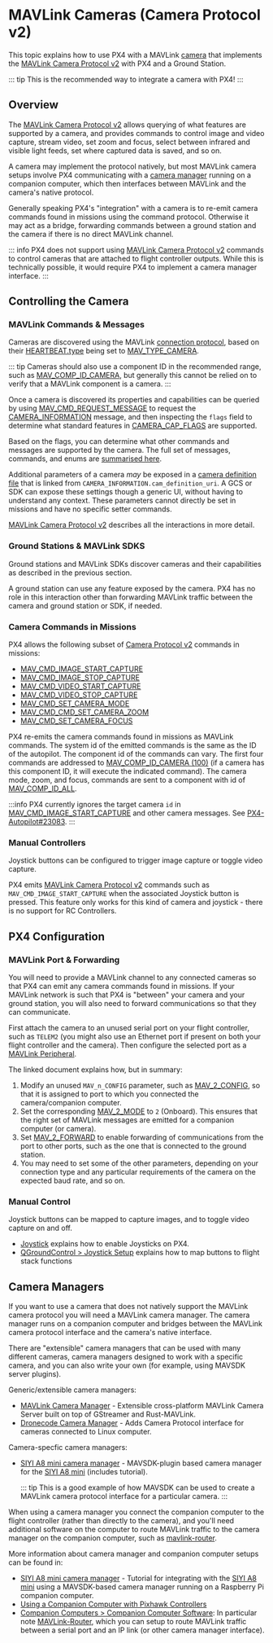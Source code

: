 # MAVLink Cameras (Camera Protocol v2)

This topic explains how to use PX4 with a MAVLink [camera](../camera/index.md) that implements the [MAVLink Camera Protocol v2](https://mavlink.io/en/services/camera.html) with PX4 and a Ground Station.

::: tip
This is the recommended way to integrate a camera with PX4!
:::

## Overview

The [MAVLink Camera Protocol v2](https://mavlink.io/en/services/camera.html) allows querying of what features are supported by a camera, and provides commands to control image and video capture, stream video, set zoom and focus, select between infrared and visible light feeds, set where captured data is saved, and so on.

A camera may implement the protocol natively, but most MAVLink camera setups involve PX4 communicating with a [camera manager](#camera-managers) running on a companion computer, which then interfaces between MAVLink and the camera's native protocol.

Generally speaking PX4's "integration" with a camera is to re-emit camera commands found in missions using the command protocol.
Otherwise it may act as a bridge, forwarding commands between a ground station and the camera if there is no direct MAVLink channel.

::: info
PX4 does not support using [MAVLink Camera Protocol v2](https://mavlink.io/en/services/camera.html) commands to control cameras that are attached to flight controller outputs.
While this is technically possible, it would require PX4 to implement a camera manager interface.
:::

## Controlling the Camera

### MAVLink Commands & Messages

Cameras are discovered using the MAVLink [connection protocol](https://mavlink.io/en/services/heartbeat.html), based on their [HEARTBEAT.type](https://mavlink.io/en/messages/common.html#HEARTBEAT) being set to [MAV_TYPE_CAMERA](https://mavlink.io/en/messages/common.html#MAV_TYPE_CAMERA).

::: tip
Cameras should also use a component ID in the recommended range, such as [MAV_COMP_ID_CAMERA](https://mavlink.io/en/messages/common.html#MAV_COMP_ID_CAMERA), but generally this cannot be relied on to verify that a MAVLink component is a camera.
:::

Once a camera is discovered its properties and capabilities can be queried by using [MAV_CMD_REQUEST_MESSAGE](https://mavlink.io/en/messages/common.html#MAV_CMD_REQUEST_MESSAGE) to request the [CAMERA_INFORMATION](https://mavlink.io/en/messages/common.html#CAMERA_INFORMATION) message, and then inspecting the `flags` field to determine what standard features in [CAMERA_CAP_FLAGS](https://mavlink.io/en/messages/common.html#CAMERA_CAP_FLAGS) are supported.

Based on the flags, you can determine what other commands and messages are supported by the camera.
The full set of messages, commands, and enums are [summarised here](https://mavlink.io/en/services/camera.html#messagecommandenum-summary).

Additional parameters of a camera _may_ be exposed in a [camera definition file](https://mavlink.io/en/services/camera_def.html) that is linked from `CAMERA_INFORMATION.cam_definition_uri`.
A GCS or SDK can expose these settings though a generic UI, without having to understand any context.
These parameters cannot directly be set in missions and have no specific setter commands.

[MAVLink Camera Protocol v2](https://mavlink.io/en/services/camera.html) describes all the interactions in more detail.

### Ground Stations & MAVLink SDKS

Ground stations and MAVLink SDKs discover cameras and their capabilities as described in the previous section.

A ground station can use any feature exposed by the camera.
PX4 has no role in this interaction other than forwarding MAVLink traffic between the camera and ground station or SDK, if needed.

### Camera Commands in Missions

PX4 allows the following subset of [Camera Protocol v2](https://mavlink.io/en/services/camera.html) commands in missions:

- [MAV_CMD_IMAGE_START_CAPTURE](https://mavlink.io/en/messages/common.html#MAV_CMD_IMAGE_START_CAPTURE)
- [MAV_CMD_IMAGE_STOP_CAPTURE](https://mavlink.io/en/messages/common.html#MMAV_CMD_IMAGE_STOP_CAPTURE)
- [MAV_CMD_VIDEO_START_CAPTURE](https://mavlink.io/en/messages/common.html#MAV_CMD_VIDEO_START_CAPTURE)
- [MAV_CMD_VIDEO_STOP_CAPTURE](https://mavlink.io/en/messages/common.html#MAV_CMD_VIDEO_STOP_CAPTURE)
- [MAV_CMD_SET_CAMERA_MODE](https://mavlink.io/en/messages/common.html#MAV_CMD_SET_CAMERA_MODE)
- [MAV_CMD_CMD_SET_CAMERA_ZOOM](https://mavlink.io/en/messages/common.html#MAV_CMD_CMD_SET_CAMERA_ZOOM)
- [MAV_CMD_SET_CAMERA_FOCUS](https://mavlink.io/en/messages/common.html#MAV_CMD_SET_CAMERA_FOCUS)

PX4 re-emits the camera commands found in missions as MAVLink commands.
The system id of the emitted commands is the same as the ID of the autopilot.
The component id of the commands can vary.
The first four commands are addressed to [MAV_COMP_ID_CAMERA (100)](https://mavlink.io/en/messages/common.html#MAV_COMP_ID_CAMERA) (if a camera has this component ID, it will execute the indicated command).
The camera mode, zoom, and focus, commands are sent to a component with id of [MAV_COMP_ID_ALL](https://mavlink.io/en/messages/common.html#MAV_COMP_ID_ALL).

:::info
PX4 currently ignores the target camera `id` in [MAV_CMD_IMAGE_START_CAPTURE](https://mavlink.io/en/messages/common.html#MAV_CMD_IMAGE_START_CAPTURE) and other camera messages.
See [PX4-Autopilot#23083](https://github.com/PX4/PX4-Autopilot/issues/23083).
:::

<!--
List of all supported commands in missions in:
format_mavlink_mission_item() => https://github.com/PX4/PX4-Autopilot/blob/release/1.15/src/modules/mavlink/mavlink_mission.cpp#L1672-L1693

Mission items are executed when set active.
void Mission::setActiveMissionItems() => https://github.com/PX4/PX4-Autopilot/blob/release/1.15/src/modules/navigator/mission.cpp#L187-L281
  At end the current non-waypoint command is "issued":
  note at end => issue_command(_mission_item);

Issuing command:
MissionBlock::issue_command(const mission_item_s &item) =>  https://github.com/PX4/PX4-Autopilot/blob/release/1.15/src/modules/navigator/mission_block.cpp#L543-L562
  At end this publishes the current vehicle command
  _navigator->publish_vehicle_cmd(&vcmd);

Publishing command:
void Navigator::publish_vehicle_cmd(vehicle_command_s *vcmd)  => https://github.com/PX4/PX4-Autopilot/blob/release/1.15/src/modules/navigator/navigator_main.cpp#L1358
  For camera commands set to vcmd->target_component = 100; // MAV_COMP_ID_CAMERA
  All others just get published as-is
-->

### Manual Controllers

Joystick buttons can be configured to trigger image capture or toggle video capture.

PX4 emits [MAVLink Camera Protocol v2](https://mavlink.io/en/services/camera.html) commands such as `MAV_CMD_IMAGE_START_CAPTURE` when the associated Joystick button is pressed.
This feature only works for this kind of camera and joystick - there is no support for RC Controllers.

## PX4 Configuration

### MAVLink Port & Forwarding

You will need to provide a MAVLink channel to any connected cameras so that PX4 can emit any camera commands found in missions.
If your MAVLink network is such that PX4 is "between" your camera and your ground station, you will also need to forward communications so that they can communicate.

First attach the camera to an unused serial port on your flight controller, such as `TELEM2` (you might also use an Ethernet port if present on both your flight controller and the camera).
Then configure the selected port as a [MAVLink Peripheral](../peripherals/mavlink_peripherals.md).

The linked document explains how, but in summary:

1. Modify an unused `MAV_n_CONFIG` parameter, such as [MAV_2_CONFIG](../advanced_config/parameter_reference.md#MAV_2_CONFIG), so that it is assigned to port to which you connected the camera/companion computer.
1. Set the corresponding [MAV_2_MODE](../advanced_config/parameter_reference.md#MAV_2_MODE) to `2` (Onboard).
   This ensures that the right set of MAVLink messages are emitted for a companion computer (or camera).
1. Set [MAV_2_FORWARD](../advanced_config/parameter_reference.md#MAV_2_FORWARD) to enable forwarding of communications from the port to other ports, such as the one that is connected to the ground station.
1. You may need to set some of the other parameters, depending on your connection type and any particular requirements of the camera on the expected baud rate, and so on.

### Manual Control

Joystick buttons can be mapped to capture images, and to toggle video capture on and off.

- [Joystick](../config/joystick.md#enabling-px4-joystick-support) explains how to enable Joysticks on PX4.
- [QGroundControl > Joystick Setup](https://docs.qgroundcontrol.com/master/en/qgc-user-guide/setup_view/joystick.html) explains how to map buttons to flight stack functions

<!-- Cameras cannot be controlled from an RC controller as far as I can tell -->

## Camera Managers

If you want to use a camera that does not natively support the MAVLink camera protocol you will need a MAVLink camera manager.
The camera manager runs on a companion computer and bridges between the MAVLink camera protocol interface and the camera's native interface.

There are "extensible" camera managers that can be used with many different cameras, camera managers designed to work with a specific camera, and you can also write your own (for example, using MAVSDK server plugins).

Generic/extensible camera managers:

- [MAVLink Camera Manager](https://github.com/mavlink/mavlink-camera-manager) - Extensible cross-platform MAVLink Camera Server built on top of GStreamer and Rust-MAVLink.
- [Dronecode Camera Manager](https://camera-manager.dronecode.org/en/) - Adds Camera Protocol interface for cameras connected to Linux computer.

Camera-specfic camera managers:

- [SIYI A8 mini camera manager](https://github.com/julianoes/siyi-a8-mini-camera-manager) - MAVSDK-plugin based camera manager for the [SIYI A8 mini](https://shop.siyi.biz/products/siyi-a8-mini) (includes tutorial).

  ::: tip
  This is a good example of how MAVSDK can be used to create a MAVLink camera protocol interface for a particular camera.
  :::

When using a camera manager you connect the companion computer to the flight controller (rather than directly to the camera), and you'll need additional software on the computer to route MAVLink traffic to the camera manager on the companion computer, such as [mavlink-router](https://github.com/mavlink-router/mavlink-router).

More information about camera manager and companion computer setups can be found in:

- [SIYI A8 mini camera manager](https://github.com/julianoes/siyi-a8-mini-camera-manager) - Tutorial for integrating with the [SIYI A8 mini](https://shop.siyi.biz/products/siyi-a8-mini) using a MAVSDK-based camera manager running on a Raspberry Pi companion computer.
- [Using a Companion Computer with Pixhawk Controllers](../companion_computer/pixhawk_companion.md)
- [Companion Computers > Companion Computer Software](../companion_computer/index.md#companion-computer-software): In particular note [MAVLink-Router](https://github.com/mavlink-router/mavlink-router), which you can setup to route MAVLink traffic between a serial port and an IP link (or other camera manager interface).
